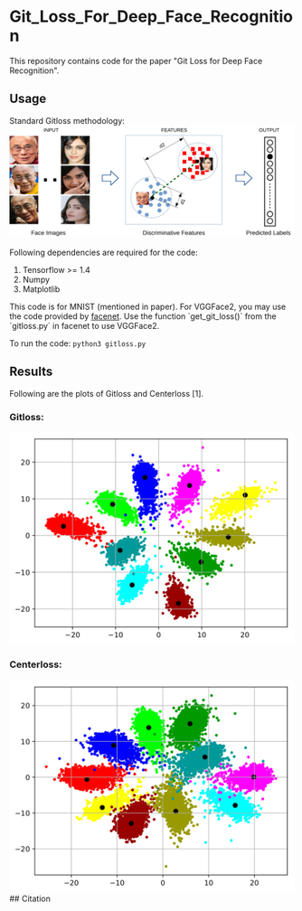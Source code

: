 # Git_Loss_For_Deep_Face_Recognition
This repository contains code for the paper "Git Loss for Deep Face Recognition". 

## Usage
Standard Gitloss methodology:
<img src="results/push-pull-distance-1.png"/>

Following dependencies are required for the code:

<ol>
  <li>Tensorflow >= 1.4 </li>
  <li>Numpy</li>
  <li>Matplotlib</li>
</ol>
This code is for MNIST (mentioned in paper). For VGGFace2, you may use the code provided by <a href="https://github.com/davidsandberg/facenet">facenet</a>. Use the function `get_git_loss()` from the `gitloss.py` in facenet to use VGGFace2. 

To run the code: `python3 gitloss.py`

## Results 
Following are the plots of Gitloss and Centerloss [1].
### Gitloss: 
<img src="results/git-loss-lc001-lg01.png"/>

### Centerloss: 
<img src="results/center-loss-lc001-lg0.png"/>
## Citation
